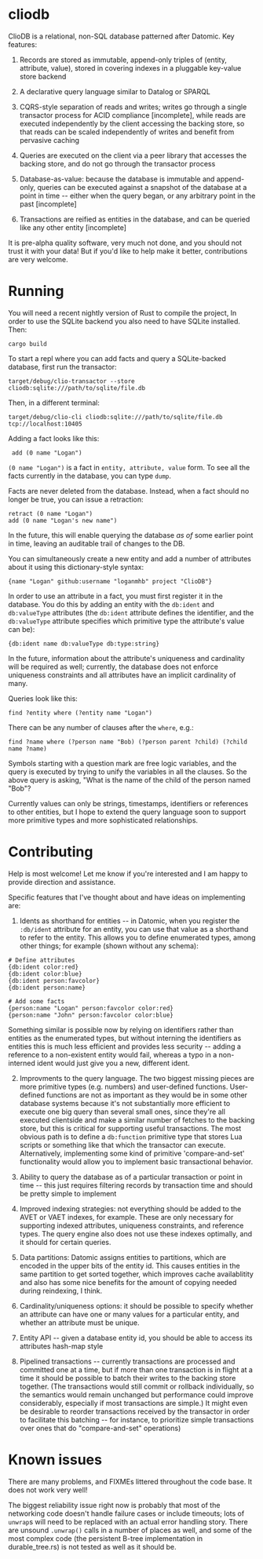 # cliodb

ClioDB is a relational, non-SQL database patterned after Datomic. Key features:

1. Records are stored as immutable, append-only triples of (entity,
attribute, value), stored in covering indexes in a pluggable key-value
store backend

2. A declarative query language similar to Datalog or SPARQL

3. CQRS-style separation of reads and writes; writes go through a
single transactor process for ACID compliance [incomplete], while reads are
executed independently by the client accessing the backing store, so
that reads can be scaled independently of writes and benefit from
pervasive caching

4. Queries are executed on the client via a peer library that accesses
the backing store, and do not go through the transactor process

5. Database-as-value: because the database is immutable and
append-only, queries can be executed against a snapshot of the
database at a point in time -- either when the query began, or any
arbitrary point in the past [incomplete]

6. Transactions are reified as entities in the database, and can be
queried like any other entity [incomplete]

It is pre-alpha quality software, very much not done, and you should
not trust it with your data! But if you'd like to help make it better,
contributions are very welcome.

# Running

You will need a recent nightly version of Rust to compile the project,
In order to use the SQLite backend you also need to have SQLite
installed. Then:

    cargo build

To start a repl where you can add facts and query a SQLite-backed
database, first run the transactor:

    target/debug/clio-transactor --store cliodb:sqlite:///path/to/sqlite/file.db

Then, in a different terminal:

    target/debug/clio-cli cliodb:sqlite:///path/to/sqlite/file.db tcp://localhost:10405

Adding a fact looks like this:

     add (0 name "Logan")

`(0 name "Logan")` is a fact in `entity, attribute, value` form. To see
all the facts currently in the database, you can type `dump`.

Facts are never deleted from the database. Instead, when a fact should
no longer be true, you can issue a retraction:

    retract (0 name "Logan")
    add (0 name "Logan's new name")

In the future, this will enable querying the database *as of* some
earlier point in time, leaving an auditable trail of changes to the DB.

You can simultaneously create a new entity and add a number of
attributes about it using this dictionary-style syntax:

    {name "Logan" github:username "loganmhb" project "ClioDB"}

In order to use an attribute in a fact, you must first register it in
the database. You do this by adding an entity with the `db:ident` and
`db:valueType` attributes (the `db:ident` attribute defines the
identifier, and the `db:valueType` attribute specifies which primitive
type the attribute's value can be):

    {db:ident name db:valueType db:type:string}

In the future, information about the attribute's uniqueness and
cardinality will be required as well; currently, the database does not
enforce uniqueness constraints and all attributes have an implicit
cardinality of many.

Queries look like this:

    find ?entity where (?entity name "Logan")

There can be any number of clauses after the `where`, e.g.:

    find ?name where (?person name "Bob) (?person parent ?child) (?child name ?name)

Symbols starting with a question mark are free logic variables, and
the query is executed by trying to unify the variables in all the
clauses. So the above query is asking, "What is the name of the child
of the person named "Bob"?

Currently values can only be strings, timestamps, identifiers or
references to other entities, but I hope to extend the query language
soon to support more primitive types and more sophisticated
relationships.

# Contributing

Help is most welcome! Let me know if you're interested and I am happy
to provide direction and assistance.

Specific features that I've thought about and have ideas on implementing are:

1. Idents as shorthand for entities -- in Datomic, when you register
the `:db/ident` attribute for an entity, you can use that value as a
shorthand to refer to the entity. This allows you to define enumerated
types, among other things; for example (shown without any schema):

```
# Define attributes
{db:ident color:red}
{db:ident color:blue}
{db:ident person:favcolor}
{db:ident person:name}

# Add some facts
{person:name "Logan" person:favcolor color:red}
{person:name "John" person:favcolor color:blue}
```

Something similar is possible now by relying on identifiers rather
than entities as the enumerated types, but without interning the
identifiers as entities this is much less efficient and provides less
security -- adding a reference to a non-existent entity would fail,
whereas a typo in a non-interned ident would just give you a new,
different ident.

2. Improvments to the query language. The two biggest missing pieces
are more primitive types (e.g. numbers) and user-defined
functions. User-defined functions are not as important as they would
be in some other database systems because it's not substantially more
efficient to execute one big query than several small ones, since
they're all executed clientside and make a similar number of fetches
to the backing store, but this is critical for supporting useful
transactions. The most obvious path is to define a `db:function`
primitive type that stores Lua scripts or something like that which
the transactor can execute. Alternatively, implementing some kind of
primitive 'compare-and-set' functionality would allow you to implement
basic transactional behavior.

3. Ability to query the database as of a particular transaction or
point in time -- this just requires filtering records by transaction
time and should be pretty simple to implement

4. Improved indexing strategies: not everything should be added to the
AVET or VAET indexes, for example. These are only necessary for
supporting indexed attributes, uniqueness constraints, and reference
types. The query engine also does not use these indexes optimally, and
it should for certain queries.

5. Data partitions: Datomic assigns entities to partitions, which are
encoded in the upper bits of the entity id. This causes entities in
the same partition to get sorted together, which improves cache
availablitity and also has some nice benefits for the amount of
copying needed during reindexing, I think.

6. Cardinality/uniqueness options: it should be possible to specify
whether an attribute can have one or many values for a particular
entity, and whether an attribute must be unique.

7. Entity API -- given a database entity id, you should be able to
access its attributes hash-map style

8. Pipelined transactions -- currently transactions are processed and
committed one at a time, but if more than one transaction is in flight
at a time it should be possible to batch their writes to the backing
store together. (The transactions would still commit or rollback
individually, so the semantics would remain unchanged but performance
could improve considerably, especially if most transactions are
simple.) It might even be desirable to reorder transactions received
by the transactor in order to facilitate this batching -- for
instance, to prioritize simple transactions over ones that do
"compare-and-set" operations)

# Known issues

There are many problems, and FIXMEs littered throughout the code
base. It does not work very well!

The biggest reliability issue right now is probably that most of the
networking code doesn't handle failure cases or include timeouts; lots
of `unwrap`s will need to be replaced with an actual error handling
story. There are unsound `.unwrap()` calls in a number of places as
well, and some of the most complex code (the persistent B-tree
implementation in durable_tree.rs) is not tested as well as it should
be.